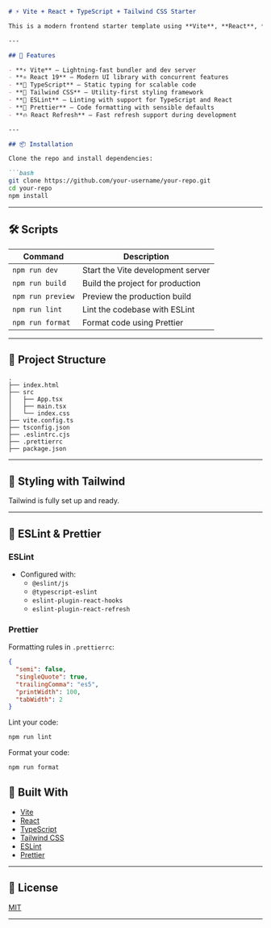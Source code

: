 ```markdown
# ⚡ Vite + React + TypeScript + Tailwind CSS Starter

This is a modern frontend starter template using **Vite**, **React**, **TypeScript**, **Tailwind CSS**, **ESLint**, and **Prettier** — all pre-configured and ready to go.

---

## 🚀 Features

- **⚡ Vite** – Lightning-fast bundler and dev server  
- **⚛️ React 19** – Modern UI library with concurrent features  
- **📘 TypeScript** – Static typing for scalable code  
- **🎨 Tailwind CSS** – Utility-first styling framework  
- **🧹 ESLint** – Linting with support for TypeScript and React  
- **💅 Prettier** – Code formatting with sensible defaults  
- **🔥 React Refresh** – Fast refresh support during development  

---

## 📦 Installation

Clone the repo and install dependencies:

```bash
git clone https://github.com/your-username/your-repo.git
cd your-repo
npm install
```

---

## 🛠️ Scripts

| Command            | Description                          |
| ------------------ | ------------------------------------ |
| `npm run dev`      | Start the Vite development server    |
| `npm run build`    | Build the project for production     |
| `npm run preview`  | Preview the production build         |
| `npm run lint`     | Lint the codebase with ESLint        |
| `npm run format`   | Format code using Prettier           |

---

## 📁 Project Structure

```
.
├── index.html
├── src
│   ├── App.tsx
│   ├── main.tsx
│   └── index.css
├── vite.config.ts
├── tsconfig.json
├── .eslintrc.cjs
├── .prettierrc
├── package.json
```

---

## 💄 Styling with Tailwind

Tailwind is fully set up and ready. 

---

## 🧠 ESLint & Prettier

### ESLint

- Configured with:
    - `@eslint/js`
    - `@typescript-eslint`
    - `eslint-plugin-react-hooks`
    - `eslint-plugin-react-refresh`

### Prettier

Formatting rules in `.prettierrc`:

```json
{
  "semi": false,
  "singleQuote": true,
  "trailingComma": "es5",
  "printWidth": 100,
  "tabWidth": 2
}
```

Lint your code:

```bash
npm run lint
```

Format your code:

```bash
npm run format
```

## 🧱 Built With

- [Vite](https://vitejs.dev)
- [React](https://react.dev)
- [TypeScript](https://www.typescriptlang.org/)
- [Tailwind CSS](https://tailwindcss.com)
- [ESLint](https://eslint.org/)
- [Prettier](https://prettier.io/)

---

## 📜 License

[MIT](LICENSE)

---
